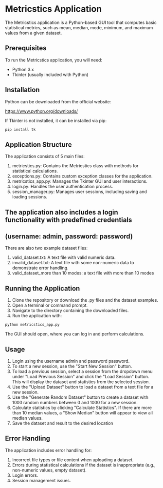 # Metricstics Application

The Metricstics application is a Python-based GUI tool that computes basic statistical metrics, such as mean, median, mode, minimum, and maximum values from a given dataset.

## Prerequisites

To run the Metricstics application, you will need:

- Python 3.x
- Tkinter (usually included with Python)

## Installation

Python can be downloaded from the official website:


https://www.python.org/downloads/ 

If Tkinter is not installed, it can be installed via pip:

```bash
pip install tk
```

## Application Structure
The application consists of 5 main files:

1) metricstics.py: Contains the Metricstics class with methods for statistical calculations.
2) exceptions.py: Contains custom exception classes for the application.
3) metricstics_app.py: Manages the Tkinter GUI and user interactions.
4) login.py: Handles the user authentication process.
5) session_manager.py: Manages user sessions, including saving and loading sessions.

## The application also includes a login functionality with predefined credentials 
## (username: admin, password: password)

There are also two example dataset files:
1) valid_dataset.txt: A text file with valid numeric data.
2) invalid_dataset.txt: A text file with some non-numeric data to demonstrate error handling.
3) valid_dataset_more than 10 modes: a text file with more than 10 modes
   
## Running the Application
1. Clone the repository or download the .py files and the dataset examples.
2. Open a terminal or command prompt.
3. Navigate to the directory containing the downloaded files.
4. Run the application with:

```bash
python metricstics_app.py
```
The GUI should open, where you can log in and perform calculations.

## Usage
1. Login using the username admin and password password.
2. To start a new session, use the "Start New Session" button.
3. To load a previous session, select a session from the dropdown menu under "Load Previous Session" and click the "Load Session" button. This will display the dataset and statistics from the selected session.
4. Use the "Upload Dataset" button to load a dataset from a text file for a new session.
5. Use the "Generate Random Dataset" button to create a dataset with 1000 random numbers between 0 and 1000 for a new session.
6. Calculate statistics by clicking "Calculate Statistics". If there are more than 10 median values, a "Show Median" button will appear to view all median values.
7. Save the dataset and result to the desired location

## Error Handling
The application includes error handling for:
1. Incorrect file types or file content when uploading a dataset.
2. Errors during statistical calculations if the dataset is inappropriate (e.g., non-numeric values, empty dataset).
3. Login errors.
4. Session management issues.
